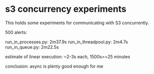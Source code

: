 # s3 concurrency experiments

This holds some experiments for communicating with S3 concurrently.

500 alerts:

run_in_processes.py: 2m37.9s
run_in_threadpool.py: 2m4.7s
run_in_queue.py: 2m22.5s

estimate of linear execution: ~2-3s each, 1500s==25 minutes

conclusion: async is plenty good enough for me
